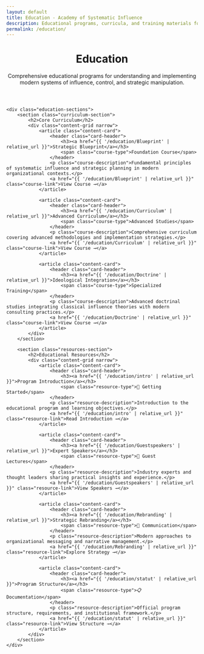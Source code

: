 ```yaml
---
layout: default
title: Education - Academy of Systematic Influence
description: Educational programs, curricula, and training materials for mastering modern influence systems
permalink: /education/
---
```


<link rel="stylesheet" href="{{ '/assets/css/index-pages.css' | relative_url }}">

<div class="index-page">
    <header class="page-header">
        <h1>Education</h1>
        <p class="page-description">Comprehensive educational programs for understanding and implementing modern systems of influence, control, and strategic manipulation.</p>
    </header>

    <div class="education-sections">
        <section class="curriculum-section">
            <h2>Core Curriculum</h2>
            <div class="content-grid narrow">
                <article class="content-card">
                    <header class="card-header">
                        <h3><a href="{{ '/education/Blueprint' | relative_url }}">Strategic Blueprint</a></h3>
                        <span class="course-type">Foundation Course</span>
                    </header>
                    <p class="course-description">Fundamental principles of systematic influence and strategic planning in modern organizational contexts.</p>
                    <a href="{{ '/education/Blueprint' | relative_url }}" class="course-link">View Course →</a>
                </article>

                <article class="content-card">
                    <header class="card-header">
                        <h3><a href="{{ '/education/Curriculum' | relative_url }}">Advanced Curriculum</a></h3>
                        <span class="course-type">Advanced Studies</span>
                    </header>
                    <p class="course-description">Comprehensive curriculum covering advanced methodologies and implementation strategies.</p>
                    <a href="{{ '/education/Curriculum' | relative_url }}" class="course-link">View Course →</a>
                </article>

                <article class="content-card">
                    <header class="card-header">
                        <h3><a href="{{ '/education/Doctrine' | relative_url }}">Ideological Integration</a></h3>
                        <span class="course-type">Specialized Training</span>
                    </header>
                    <p class="course-description">Advanced doctrinal studies integrating classical influence theories with modern consulting practices.</p>
                    <a href="{{ '/education/Doctrine' | relative_url }}" class="course-link">View Course →</a>
                </article>
            </div>
        </section>

        <section class="resources-section">
            <h2>Educational Resources</h2>
            <div class="content-grid narrow">
                <article class="content-card">
                    <header class="card-header">
                        <h3><a href="{{ '/education/intro' | relative_url }}">Program Introduction</a></h3>
                        <span class="resource-type">📖 Getting Started</span>
                    </header>
                    <p class="resource-description">Introduction to the educational program and learning objectives.</p>
                    <a href="{{ '/education/intro' | relative_url }}" class="resource-link">Read Introduction →</a>
                </article>

                <article class="content-card">
                    <header class="card-header">
                        <h3><a href="{{ '/education/Guestspeakers' | relative_url }}">Expert Speakers</a></h3>
                        <span class="resource-type">🎤 Guest Lectures</span>
                    </header>
                    <p class="resource-description">Industry experts and thought leaders sharing practical insights and experience.</p>
                    <a href="{{ '/education/Guestspeakers' | relative_url }}" class="resource-link">View Speakers →</a>
                </article>

                <article class="content-card">
                    <header class="card-header">
                        <h3><a href="{{ '/education/Rebranding' | relative_url }}">Strategic Rebranding</a></h3>
                        <span class="resource-type">🎨 Communication</span>
                    </header>
                    <p class="resource-description">Modern approaches to organizational messaging and narrative management.</p>
                    <a href="{{ '/education/Rebranding' | relative_url }}" class="resource-link">Explore Strategy →</a>
                </article>

                <article class="content-card">
                    <header class="card-header">
                        <h3><a href="{{ '/education/statut' | relative_url }}">Program Structure</a></h3>
                        <span class="resource-type">📋 Documentation</span>
                    </header>
                    <p class="resource-description">Official program structure, requirements, and institutional framework.</p>
                    <a href="{{ '/education/statut' | relative_url }}" class="resource-link">View Structure →</a>
                </article>
            </div>
        </section>
    </div>
</div>
